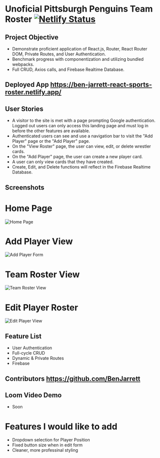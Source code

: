 # Unoficial Pittsburgh Penguins Team Roster [![Netlify Status](https://api.netlify.com/api/v1/badges/35e9e238-b2fc-4f80-9002-b1e25fcc4d82/deploy-status)](https://app.netlify.com/sites/hmp-wwe-rewind/deploys)

## Project Objective

- Demonstrate proficient application of React.js, Router, React Router DOM, Private Routes, and User Authentication.
- Benchmark progress with componentization and utilizing bundled webpacks.
- Full CRUD, Axios calls, and Firebase Realtime Database.

## Deployed App https://ben-jarrett-react-sports-roster.netlify.app/


## User Stories

- A visitor to the site is met with a page prompting Google authentication. Logged out users can only access this landing page and must log in before the other features are available.
- Authenticated users can see and use a navigation bar to visit the "Add Player" page or the "Add Player" page.
- On the "View Roster" page, the user can view, edit, or delete wrestler cards. 
- On the "Add Player" page, the user can create a new player card.
- A user can only view cards that they have created.
- Create, Edit, and Delete functions will reflect in the Firebase Realtime Database.

## Screenshots

# Home Page
![Home Page ](https://user-images.githubusercontent.com/76926244/117729280-3a92ed00-b1b0-11eb-9dcf-69488b5b29f9.png)
# Add Player View 
![Add Player Form](https://user-images.githubusercontent.com/76926244/117729306-47afdc00-b1b0-11eb-81f8-99512cbd7f14.png)
# Team Roster View
![Team Roster View](https://user-images.githubusercontent.com/76926244/117729339-50081700-b1b0-11eb-9ad1-2f5f28cac294.png)
# Edit Player Roster
![Edit Player View](https://user-images.githubusercontent.com/76926244/117729360-55656180-b1b0-11eb-8ba8-48ca83d7dcdc.png)


## Feature List

- User Authentication
- Full-cycle CRUD
- Dynamic & Private Routes
- Firebase

## Contributors https://github.com/BenJarrett

## Loom Video Demo 
- Soon

# Features I would like to add
- Dropdown selection for Player Position
- Fixed button size when in edit form
- Cleaner, more professinal styling
